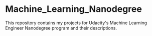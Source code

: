 # Machine_Learning_Nanodegree
This repository contains my projects for Udacity's Machine Learning Engineer Nanodegree program and their descriptions.
